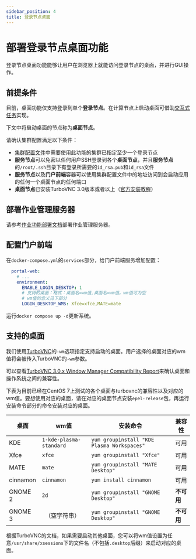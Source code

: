 ```yaml
---
sidebar_position: 4
title: 登录节点桌面
---
```


# 部署登录节点桌面功能

登录节点桌面功能能够让用户在浏览器上就能访问登录节点的桌面，并进行GUI操作。

## 前提条件

目前，桌面功能仅支持登录到单个**登录节点**。在计算节点上启动桌面可借助[交互式任务](./apps.md)实现。

下文中将启动桌面的节点称为**桌面节点**。

请确认集群配置满足以下条件：

- [集群配置文件](../../common/deployment/clusters.mdx)中需要使用此功能的集群已指定至少一个登录节点
- **服务节点**可以免密以任何用户SSH登录到各个**桌面节点**，并且**服务节点**的`/root/.ssh`目录下有登录所需要的`id_rsa.pub`和`id_rsa`文件
- **服务节点**以及**门户前端**容器可以使用集群配置文件中的地址访问到会启动应用的任何一个桌面节点的任何端口
- **桌面节点**已安装TurboVNC 3.0版本或者以上（[官方安装教程](https://turbovnc.org/Downloads/YUM)）

## 部署作业管理服务器

请参考[作业功能部署文档](./jobs.md#部署job-server-slurm)部署作业管理服务器。

## 配置门户前端

在`docker-compose.yml`的`services`部分，给门户前端服务增加配置：

```yml title=docker-compose.yml
  portal-web:
    # ...
    environment:
      ENABLE_LOGIN_DESKTOP: 1
      # 支持的桌面：格式：桌面名=wm值,桌面名=wm值。wm值可为空
      # wm值的含义见下部分
      LOGIN_DESKTOP_WMS: Xfce=xfce,MATE=mate
```

运行`docker compose up -d`更新系统。

## 支持的桌面

我们使用[TurboVNC](https://turbovnc.org)的`-wm`选项指定支持启动的桌面。用户选择的桌面对应的wm值将会被传入TurboVNC的`-wm`参数。

可以查看[TurboVNC 3.0.x Window Manager Compatibility Report](https://turbovnc.org/Documentation/Compatibility30)来确认桌面和操作系统之间的兼容性。

下表为目前已经在CentOS 7上测试的各个桌面与turbovnc的兼容性以及对应的wm值。要想使用对应的桌面，请在对应的桌面节点安装`epel-release`包，再运行安装命令部分的命令安装对应的桌面。

| 桌面     | wm值                    | 安装命令                                   | 兼容性     |
| -------- | ----------------------- | ------------------------------------------ | ---------- |
| KDE      | `1-kde-plasma-standard` | `yum groupinstall "KDE Plasma Workspaces"` | 可用       |
| Xfce     | `xfce`                  | `yum groupinstall "Xfce"`                  | 可用       |
| MATE     | `mate`                  | `yum groupinstall "MATE Desktop"`          | 可用       |
| cinnamon | `cinnamon`              | `yum install cinnamon`                     | 可用       |
| GNOME 2  | `2d`                    | `yum groupinstall "GNOME Desktop"`         | **不可用** |
| GNOME 3  | ` `（空字符串）         | `yum groupinstall "GNOME Desktop"`         | **不可用** |

根据TurboVNC的文档，如果需要启动其他桌面，您可以将wm值设置为任意`/usr/share/xsessions`下的文件名（不包括`.desktop`后缀）来启动对应的桌面。